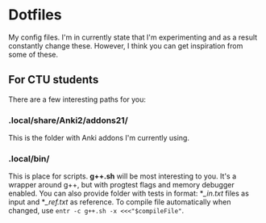 # Dotfiles
My config files. I'm in currently state that I'm experimenting and as a result constantly change these. However, I think you can get inspiration from some of these.

## For CTU students
There are a few interesting paths for you:
### .local/share/Anki2/addons21/
This is the folder with Anki addons I'm currently using.

### .local/bin/
This is place for scripts. **g++.sh** will be most interesting to you. It's a wrapper around g++, but with progtest flags and memory debugger enabled. You can also provide folder with tests in format: **_in.txt* files as input and **_ref.txt* as reference. To compile file automatically when changed, use `entr -c g++.sh -x <<<"$compileFile"`.
